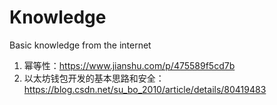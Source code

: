 # Knowledge
Basic knowledge from the internet
1. 幂等性：https://www.jianshu.com/p/475589f5cd7b
2. 以太坊钱包开发的基本思路和安全： https://blog.csdn.net/su_bo_2010/article/details/80419483
